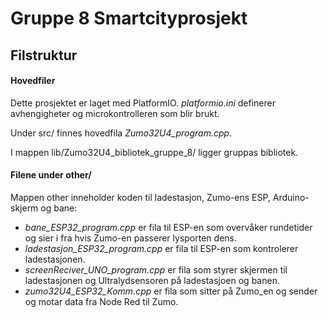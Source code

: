 # Gruppe 8 Smartcityprosjekt

## Filstruktur 
#### Hovedfiler
Dette prosjektet er laget med PlatformIO. *platformio.ini* definerer avhengigheter og microkontrolleren som blir brukt.

Under src/ finnes hovedfila *Zumo32U4_program.cpp*.

I mappen lib/Zumo32U4\_bibliotek\_gruppe\_8/ ligger gruppas bibliotek.

#### Filene under other/ 
Mappen other inneholder koden til ladestasjon, Zumo-ens ESP, Arduino-skjerm og bane:
- *bane\_ESP32\_program.cpp* er fila til ESP-en som overvåker rundetider og sier i fra hvis Zumo-en passerer lysporten dens.
- *ladestasjon\_ESP32\_program.cpp* er fila til ESP-en som kontrolerer ladestasjonen.
- *screenReciver\_UNO\_program.cpp* er fila som styrer skjermen til ladestasjonen og Ultralydsensoren på ladestasjoen og banen.
- *zumo32U4\_ESP32\_Komm.cpp* er fila som sitter på Zumo_en og sender og motar data fra Node Red til Zumo.


